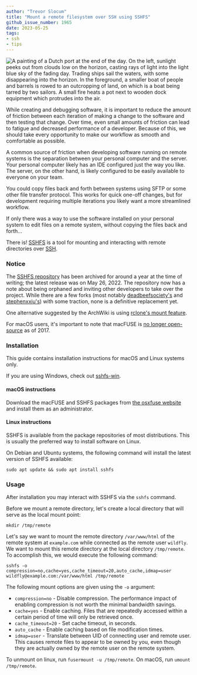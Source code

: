 ```yaml
---
author: "Trevor Slocum"
title: "Mount a remote filesystem over SSH using SSHFS"
github_issue_number: 1965
date: 2023-05-25
tags:
- ssh
- tips
---
```


![A painting of a Dutch port at the end of the day. On the left, sunlight peeks out from clouds low on the horizon, casting rays of light into the light blue sky of the fading day. Trading ships sail the waters, with some disappearing into the horizon. In the foreground, a smaller boat of people and barrels is rowed to an outcropping of land, on which is a boat being tarred by two sailors. A small fire heats a pot next to wooden dock equipment which protrudes into the air.](/blog/2023/05/mount-remote-filesystem-sshfs/estuary_at_days_end_crop.webp)

<!-- Image: Simon de Vlieger, Estuary at Day's End, c. 1640/1645 (cropped from original). Public domain via CC0 -->

While creating and debugging software, it is important to reduce the amount of
friction between each iteration of making a change to the software and then
testing that change. Over time, even small amounts of friction can lead to
fatigue and decreased performance of a developer. Because of this, we should take every
opportunity to make our workflow as smooth and comfortable as possible.

A common source of friction when developing software running on remote systems
is the separation between your personal computer and the server. Your personal
computer likely has an IDE configured just the way you like. The server, on the
other hand, is likely configured to be easily available to everyone on your team.

You could copy files back and forth between systems using SFTP or some other
file transfer protocol. This works for quick one-off changes, but for
development requiring multiple iterations you likely want a more
streamlined workflow.

If only there was a way to use the software installed on your personal system
to edit files on a remote system, without copying the files back and forth...

There is! [SSHFS](https://en.wikipedia.org/wiki/SSHFS) is a tool for mounting
and interacting with remote directories over [SSH](https://en.wikipedia.org/wiki/Secure_Shell).

### Notice

The [SSHFS repository](https://github.com/libfuse/sshfs) has been archived for around a year at the time of writing; the latest release was on May 26, 2022. The repository now has a note about being orphaned and inviting other developers to take over the project. While there are a few forks (most notably [deadbeefsociety's](https://github.com/deadbeefsociety/sshfs) and [stephenxxiu's](https://github.com/stevenxxiu/sshfs)) with some traction, none is a definitive replacement yet.

One alternative suggested by the ArchWiki is using [rclone's mount feature](https://rclone.org/commands/rclone_mount/).

For macOS users, it's important to note that macFUSE is [no longer open-source](https://colatkinson.site/macos/fuse/2019/09/29/osxfuse/) as of 2017.

### Installation

This guide contains installation instructions for macOS and Linux systems only.

If you are using Windows, check out [sshfs-win](https://github.com/winfsp/sshfs-win).

#### macOS instructions

Download the macFUSE and SSHFS packages from [the osxfuse website](https://osxfuse.github.io)
and install them as an administrator.

#### Linux instructions

SSHFS is available from the package repositories of most distributions. This is
usually the preferred way to install software on Linux.

On Debian and Ubuntu systems, the following command will install the latest
version of SSHFS available:

```shell
sudo apt update && sudo apt install sshfs
```

### Usage

After installation you may interact with SSHFS via the `sshfs` command.

Before we mount a remote directory, let's create a local directory that will
serve as the local mount point:

```shell
mkdir /tmp/remote
```

Let's say we want to mount the remote directory `/var/www/html` of the remote
system at `example.com` while connected as the remote user `wildfly`. We want to mount this
remote directory at the local directory `/tmp/remote`. To accomplish this, we
would execute the following command:

```shell
sshfs -o compression=no,cache=yes,cache_timeout=20,auto_cache,idmap=user wildfly@example.com:/var/www/html /tmp/remote
```

The following mount options are given using the `-o` argument:

- `compression=no` - Disable compression. The performance impact of enabling 
compression is not worth the minimal bandwidth savings.
- `cache=yes` - Enable caching. Files that are repeatedly accessed within a
certain period of time will only be retrieved once.
- `cache_timeout=20` - Set cache timeout, in seconds.
- `auto_cache` - Enable caching based on file modification times.
- `idmap=user` - Translate between UID of connecting user and remote user. This
causes remote files to appear to be owned by you, even though they are actually 
owned by the remote user on the remote system.

To unmount on linux, run `fusermount -u /tmp/remote`. On macOS, run `umount /tmp/remote`.
